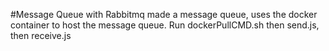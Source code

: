 #Message Queue with Rabbitmq
made a message queue, uses the docker container to host the message queue. Run dockerPullCMD.sh then send.js, then receive.js
